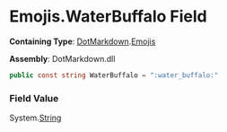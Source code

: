 # Emojis\.WaterBuffalo Field

**Containing Type**: [DotMarkdown](../../README.md)\.[Emojis](../README.md)

**Assembly**: DotMarkdown\.dll

```csharp
public const string WaterBuffalo = ":water_buffalo:"
```

### Field Value

System\.[String](https://docs.microsoft.com/en-us/dotnet/api/system.string)